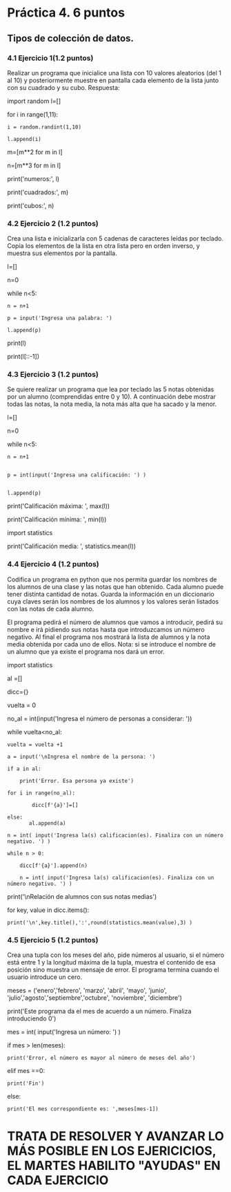 # Práctica 4. 6 puntos
## Tipos de colección de datos.
### 4.1 Ejercicio 1(1.2 puntos)
Realizar un programa que inicialice una lista con 10 valores aleatorios (del 1 al 10)
y posteriormente muestre en pantalla cada elemento de la lista junto con su
cuadrado y su cubo.
Respuesta:

import random
l=[]

for i in range(1,11):
    
    i = random.randint(1,10)

    l.append(i)

m=[m**2 for m in l]

n=[m**3 for m in l]

print('numeros:', l)

print('cuadrados:', m)

print('cubos:', n)

### 4.2 Ejercicio 2 (1.2 puntos)
Crea una lista e inicializarla con 5 cadenas de caracteres leídas por teclado. Copia
los elementos de la lista en otra lista pero en orden inverso, y muestra sus
elementos por la pantalla.

l=[]

n=0

while n<5:

    n = n+1
    
    p = input('Ingresa una palabra: ')

    l.append(p)

print(l)

print(l[::-1])

### 4.3 Ejercicio 3 (1.2 puntos)
Se quiere realizar un programa que lea por teclado las 5 notas obtenidas por un
alumno (comprendidas entre 0 y 10). A continuación debe mostrar todas las notas,
la nota media, la nota más alta que ha sacado y la menor.

l=[]

n=0

while n<5:

    n = n+1
    
    
    p = int(input('Ingresa una calificación: ') )
    

    l.append(p)
    
    
print('Calificación máxima: ', max(l))

print('Calificación mínima: ', min(l))

import statistics

print('Calificación media: ', statistics.mean(l))

### 4.4 Ejercicio 4 (1.2 puntos)
Codifica un programa en python que nos permita guardar los nombres de los
alumnos de una clase y las notas que han obtenido. Cada alumno puede tener
distinta cantidad de notas. Guarda la información en un diccionario cuya claves
serán los nombres de los alumnos y los valores serán listados con las notas de
cada alumno.

El programa pedirá el número de alumnos que vamos a introducir, pedirá su
nombre e irá pidiendo sus notas hasta que introduzcamos un número negativo. Al
final el programa nos mostrará la lista de alumnos y la nota media obtenida por
cada uno de ellos. Nota: si se introduce el nombre de un alumno que ya existe el
programa nos dará un error.

import statistics

al =[]

dicc={}

vuelta = 0

no_al = int(input('Ingresa el número de personas a considerar:  '))

while vuelta<no_al: 

    vuelta = vuelta +1
    
    a = input('\nIngresa el nombre de la persona: ')
    
    if a in al:
    
        print('Error. Esa persona ya existe')
        
    for i in range(no_al):
    
            dicc[f'{a}']=[]    
        
    else:
           al.append(a)
    
    n = int( input('Ingresa la(s) calificacion(es). Finaliza con un número negativo. ') )
    
    while n > 0:
            
        dicc[f'{a}'].append(n) 
            
        n = int( input('Ingresa la(s) calificacion(es). Finaliza con un número negativo. ') ) 
        
print('\nRelación de alumnos con sus notas medias')

for key, value in dicc.items():

    print('\n',key.title(),':',round(statistics.mean(value),3) )
    

### 4.5 Ejercicio 5 (1.2 puntos)
Crea una tupla con los meses del año, pide números al usuario, si el número está
entre 1 y la longitud máxima de la tupla, muestra el contenido de esa posición sino
muestra un mensaje de error. El programa termina cuando el usuario introduce un
cero.

meses = ('enero','febrero', 'marzo', 'abril', 'mayo', 'junio', 'julio','agosto','septiembre','octubre', 'noviembre', 'diciembre')


print('Este programa da el mes de acuerdo a un número. Finaliza introduciendo 0')

mes = int( input('Ingresa un número: ') )

if mes > len(meses):

    print('Error, el número es mayor al número de meses del año')
    

elif mes ==0:

    print('Fin')    
    
else:

    print('El mes correspondiente es: ',meses[mes-1])


# TRATA DE RESOLVER Y AVANZAR LO MÁS POSIBLE EN LOS EJERICICIOS, EL MARTES HABILITO "AYUDAS" EN CADA EJERCICIO
